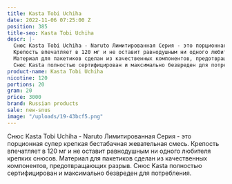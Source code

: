 ```yaml
---
title: Kasta Tobi Uchiha
date: 2022-11-06 07:25:00 Z
position: 385
title-seo: Kasta Tobi Uchiha
descr: |-
  Снюс Kasta Tobi Uchiha - Naruto Лимитированная Серия - это порционная супер крепкая бестабачная жевательная смесь.
  Крепость впечатляет в 120 мг и не оставит равнодушным ни одного любителя крепких снюсов.
  Материал для пакетиков сделан из качественных компонентов, предотвращающих разрыв.
  Снюс Kasta полностью сертифицирован и максимально безвреден для потребления.
product-name: Kasta Tobi Uchiha
nicotine: 120
portions: 20
gram: 20
price: 3000
brand: Russian products
sale: new-snus
image: "/uploads/19-43bcf5.png"
---
```


Снюс Kasta Tobi Uchiha - Naruto Лимитированная Серия - это порционная супер крепкая бестабачная жевательная смесь.
Крепость впечатляет в 120 мг и не оставит равнодушным ни одного любителя крепких снюсов.
Материал для пакетиков сделан из качественных компонентов, предотвращающих разрыв.
Снюс Kasta полностью сертифицирован и максимально безвреден для потребления.